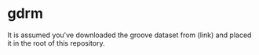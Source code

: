 # gdrm

It is assumed you've downloaded the groove dataset from (link) and placed it in the root of this repository.
